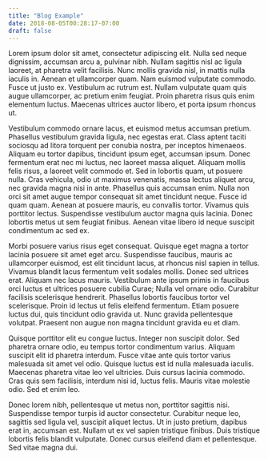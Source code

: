 ```yaml
---
title: "Blog Example"
date: 2018-08-05T00:28:17-07:00
draft: false
---
```


Lorem ipsum dolor sit amet, consectetur adipiscing elit. Nulla sed neque dignissim, accumsan arcu a, pulvinar nibh. Nullam sagittis nisl ac ligula laoreet, at pharetra velit facilisis. Nunc mollis gravida nisl, in mattis nulla iaculis in. Aenean et ullamcorper quam. Nam euismod vulputate commodo. Fusce ut justo ex. Vestibulum ac rutrum est. Nullam vulputate quam quis augue ullamcorper, ac pretium enim feugiat. Proin pharetra risus quis enim elementum luctus. Maecenas ultrices auctor libero, et porta ipsum rhoncus ut.

Vestibulum commodo ornare lacus, et euismod metus accumsan pretium. Phasellus vestibulum gravida ligula, nec egestas erat. Class aptent taciti sociosqu ad litora torquent per conubia nostra, per inceptos himenaeos. Aliquam eu tortor dapibus, tincidunt ipsum eget, accumsan ipsum. Donec fermentum erat nec mi luctus, nec laoreet massa aliquet. Aliquam mollis felis risus, a laoreet velit commodo et. Sed in lobortis quam, ut posuere nulla. Cras vehicula, odio ut maximus venenatis, massa lectus aliquet arcu, nec gravida magna nisi in ante. Phasellus quis accumsan enim. Nulla non orci sit amet augue tempor consequat sit amet tincidunt neque. Fusce id quam quam. Aenean at posuere mauris, eu convallis tortor. Vivamus quis porttitor lectus. Suspendisse vestibulum auctor magna quis lacinia. Donec lobortis metus ut sem feugiat finibus. Aenean vitae libero id neque suscipit condimentum ac sed ex.

Morbi posuere varius risus eget consequat. Quisque eget magna a tortor lacinia posuere sit amet eget arcu. Suspendisse faucibus, mauris ac ullamcorper euismod, est elit tincidunt lacus, at rhoncus nisl sapien in tellus. Vivamus blandit lacus fermentum velit sodales mollis. Donec sed ultrices erat. Aliquam nec lacus mauris. Vestibulum ante ipsum primis in faucibus orci luctus et ultrices posuere cubilia Curae; Nulla vel ornare odio. Curabitur facilisis scelerisque hendrerit. Phasellus lobortis faucibus tortor vel scelerisque. Proin id lectus ut felis eleifend fermentum. Etiam posuere luctus dui, quis tincidunt odio gravida ut. Nunc gravida pellentesque volutpat. Praesent non augue non magna tincidunt gravida eu et diam.

Quisque porttitor elit eu congue luctus. Integer non suscipit dolor. Sed pharetra ornare odio, eu tempus tortor condimentum varius. Aliquam suscipit elit id pharetra interdum. Fusce vitae ante quis tortor varius malesuada sit amet vel odio. Quisque luctus est id nulla malesuada iaculis. Maecenas pharetra vitae leo vel ultricies. Duis cursus lacinia commodo. Cras quis sem facilisis, interdum nisi id, luctus felis. Mauris vitae molestie odio. Sed et enim leo.

Donec lorem nibh, pellentesque ut metus non, porttitor sagittis nisi. Suspendisse tempor turpis id auctor consectetur. Curabitur neque leo, sagittis sed ligula vel, suscipit aliquet lectus. Ut in justo pretium, dapibus erat in, accumsan est. Nullam ut ex vel sapien tristique finibus. Duis tristique lobortis felis blandit vulputate. Donec cursus eleifend diam et pellentesque. Sed vitae magna dui.
